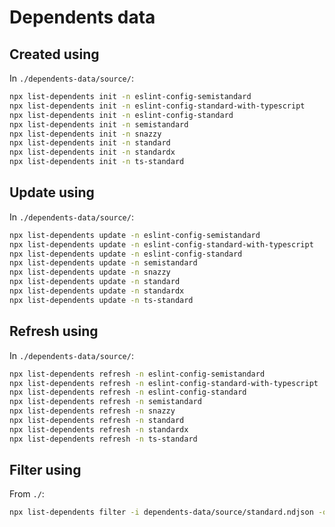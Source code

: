 # Dependents data

## Created using

In `./dependents-data/source/`:

```sh
npx list-dependents init -n eslint-config-semistandard
npx list-dependents init -n eslint-config-standard-with-typescript
npx list-dependents init -n eslint-config-standard
npx list-dependents init -n semistandard
npx list-dependents init -n snazzy
npx list-dependents init -n standard
npx list-dependents init -n standardx
npx list-dependents init -n ts-standard
```

## Update using

In `./dependents-data/source/`:

```sh
npx list-dependents update -n eslint-config-semistandard
npx list-dependents update -n eslint-config-standard-with-typescript
npx list-dependents update -n eslint-config-standard
npx list-dependents update -n semistandard
npx list-dependents update -n snazzy
npx list-dependents update -n standard
npx list-dependents update -n standardx
npx list-dependents update -n ts-standard
```

## Refresh using

In `./dependents-data/source/`:

```sh
npx list-dependents refresh -n eslint-config-semistandard
npx list-dependents refresh -n eslint-config-standard-with-typescript
npx list-dependents refresh -n eslint-config-standard
npx list-dependents refresh -n semistandard
npx list-dependents refresh -n snazzy
npx list-dependents refresh -n standard
npx list-dependents refresh -n standardx
npx list-dependents refresh -n ts-standard
```

## Filter using

From `./`:

```sh
npx list-dependents filter -i dependents-data/source/standard.ndjson -o dependents-data/standard-filtered.ndjson --min-downloads=100000 --max-count=30 --sort-download
```
